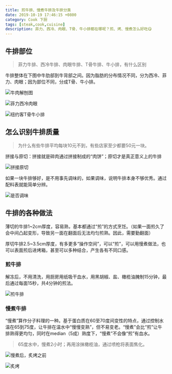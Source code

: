 ```yaml
---
title: 煎牛排、慢煮牛排及牛排分类
date: 2019-10-19 17:46:15 +0800
category: Cook 下厨
tags: [steak,cook,cuisine]
description: 菲力、西冷、肉眼、T骨、牛小排都在哪呢？煎、烤、慢煮怎么好吃😋
---
```


## 牛排部位

> 菲力牛排、西冷牛排、肉眼牛排、T骨牛排、牛小排，有什么区别

牛排整体在下图中牛肋部到牛背部之间。因为脂肪的分布情况不同，分为西冷、菲力、肉眼；因为部位不同，分成T骨、牛小排。

![牛肉解刨图](https://chenblog.oss-cn-hongkong.aliyuncs.com/cook/steak/pic1.JPG)

![菲力西冷肉眼](https://chenblog.oss-cn-hongkong.aliyuncs.com/cook/steak/pic2.JPG)

![纽约客T骨牛小排](https://chenblog.oss-cn-hongkong.aliyuncs.com/cook/steak/pic3.JPG)

## 怎么识别牛排质量

> 为什么有些牛排平均每块10元不到，有些店家至少都要50元一块。

拼接与原切：拼接就是碎肉通过拼接制成的“肉饼”；原切才是真正意义上的牛排

![拼接原切](https://chenblog.oss-cn-hongkong.aliyuncs.com/cook/steak/pic6.png)

如果一块牛排够好，是不用事先调味的，如果调味，说明牛排本身不够优秀。通过配料表就能简单分辨。

![是否调味](https://chenblog.oss-cn-hongkong.aliyuncs.com/cook/steak/pic7.png)


## 牛排的各种做法

薄切的牛排1~2cm厚度，容易熟，基本都通过“煎”的方式烹饪。（如果一面煎久了会中间凸起变形，导致另一面在翻面后无法均匀煎熟。因此，需要勤翻面）
 
厚切牛排2.5~3.5cm厚度，有多更多“操作空间”，可以“煎”，可以用慢煮做法，也可以表面煎后进烤箱，甚至可以多种结合，产生各有不同口感。

### 煎牛排

解冻后，不用清洗，用厨房用纸吸干血水，用黑胡椒、盐、橄榄油腌制15分钟，最后通过每面15秒，共4分钟的煎法。

![煎牛排](https://chenblog.oss-cn-hongkong.aliyuncs.com/cook/steak/pic4.jpg)

### 慢煮牛排

“慢煮”算作分子料理的一种。基于蛋白质在60至70度间变性的特点，通过控制水温在65到75度，让牛排在温水中“慢慢变熟”，但不易变老。“慢煮”会比“煎”让牛排熟得更均匀，同时在median（5成）熟度下，“慢煮”不会像“煎”有血水。

> 65度水中，慢煮2小时；再用涂抹橄榄油，通过喷枪将表面焦化。

![慢煮后，炙烤之前](https://chenblog.oss-cn-hongkong.aliyuncs.com/cook/steak/pic5.1.jpg)

![炙烤](https://chenblog.oss-cn-hongkong.aliyuncs.com/cook/steak/pic7.1.jpg)